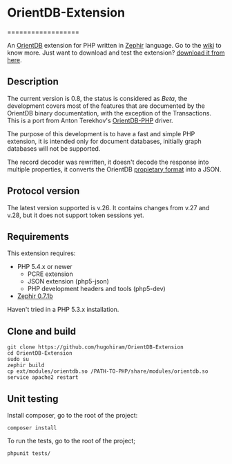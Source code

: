 # OrientDB-Extension
==================

An [OrientDB](https://github.com/nuvolabase/orientdb) extension for PHP written in [Zephir](http://zephir-lang.com/) language. Go to the [wiki](https://github.com/hugohiram/OrientDB-Extension/wiki) to know more. Just want to download and test the extension? [download it from here](https://github.com/hugohiram/OrientDB-Extension/blob/master/ext/modules/orientdb.so). 

## Description ##

The current version is 0.8, the status is considered as *Beta*, the development covers most of the features that are documented by the OrientDB binary documentation, with the exception of the Transactions. This is a port from Anton Terekhov's [OrientDB-PHP](https://github.com/AntonTerekhov/OrientDB-PHP) driver.

The purpose of this development is to have a fast and simple PHP extension, it is intended only for document databases, initially graph databases will not be supported.

The record decoder was rewritten, it doesn't decode the response into multiple properties, it converts the OrientDB [propietary format](https://github.com/orientechnologies/orientdb/wiki/Record-CSV-Serialization) into a JSON.

## Protocol version ##

The latest version supported is v.26. It contains changes from v.27 and v.28, but it does not support token sessions yet.

## Requirements ##

This extension requires:

* PHP 5.4.x or newer
    * PCRE extension
    * JSON extension (php5-json)
    * PHP development headers and tools (php5-dev)
* [Zephir 0.7.1b ](http://zephir-lang.com/install.html)

Haven't tried in a PHP 5.3.x installation.

## Clone and build ##

    git clone https://github.com/hugohiram/OrientDB-Extension
    cd OrientDB-Extension
    sudo su
    zephir build
    cp ext/modules/orientdb.so /PATH-TO-PHP/share/modules/orientdb.so
    service apache2 restart

## Unit testing ##

Install composer, go to the root of the project:

    composer install

To run the tests, go to the root of the project;

    phpunit tests/
